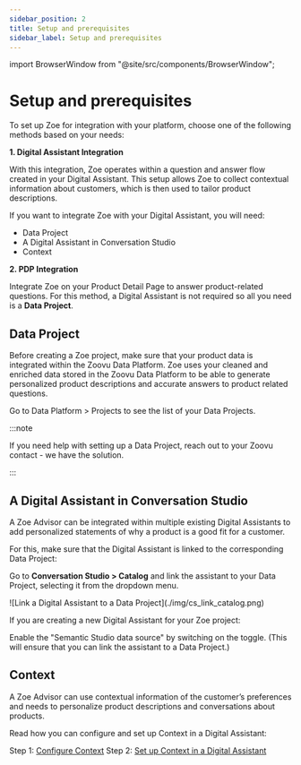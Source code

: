 ```yaml
---
sidebar_position: 2
title: Setup and prerequisites
sidebar_label: Setup and prerequisites
---
```


import BrowserWindow from "@site/src/components/BrowserWindow";

# Setup and prerequisites

To set up Zoe for integration with your platform, choose one of the following methods based on your needs:

**1. Digital Assistant Integration**

With this integration, Zoe operates within a question and answer flow created in your Digital Assistant. This setup allows Zoe to collect contextual information about customers, which is then used to tailor product descriptions.

If you want to integrate Zoe with your Digital Assistant, you will need:

- Data Project
- A Digital Assistant in Conversation Studio
- Context

**2. PDP Integration**

Integrate Zoe on your Product Detail Page to answer product-related questions. For this method, a Digital Assistant is not required so all you need is a **Data Project**.

## Data Project

Before creating a Zoe project, make sure that your product data is integrated within the Zoovu Data Platform. Zoe uses your cleaned and enriched data stored in the Zoovu Data Platform to be able to generate personalized product descriptions and accurate answers to product related questions. 

Go to Data Platform > Projects to see the list of your Data Projects.

:::note

If you need help with setting up a Data Project, reach out to your Zoovu contact - we have the solution.

:::

## A Digital Assistant in Conversation Studio

A Zoe Advisor can be integrated within multiple existing Digital Assistants to add personalized statements of why a product is a good fit for a customer.

For this, make sure that the Digital Assistant is linked to the corresponding Data Project:

Go to **Conversation Studio > Catalog** and link the assistant to your Data Project, selecting it from the dropdown menu.

<BrowserWindow url="https://orca.zoovu.com">
    ![Link a Digital Assistant to a Data Project](./img/cs_link_catalog.png)
</BrowserWindow>

If you are creating a new Digital Assistant for your Zoe project:

Enable the "Semantic Studio data source" by switching on the toggle. (This will ensure that you can link the assistant to a Data Project.)

## Context

A Zoe Advisor can use contextual information of the customer’s preferences and needs to personalize product descriptions and conversations about products.

Read how you can configure and set up Context in a Digital Assistant:

Step 1: [Configure Context](../../advanced/context/configuration.md)
Step 2: [Set up Context in a Digital Assistant](../../advanced/context/assistant_setup.md)